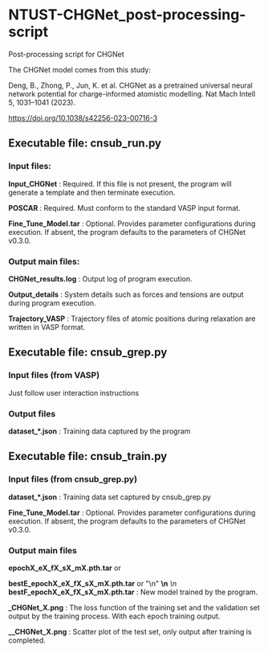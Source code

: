 # NTUST-CHGNet_post-processing-script
Post-processing script for CHGNet

The CHGNet model comes from this study:

Deng, B., Zhong, P., Jun, K. et al. CHGNet as a pretrained universal neural network potential for charge-informed atomistic modelling. Nat Mach Intell 5, 1031–1041 (2023). 

https://doi.org/10.1038/s42256-023-00716-3

## Executable file: cnsub_run.py
### Input files:
**Input_CHGNet** : Required. If this file is not present, the program will generate a template and then terminate execution.

**POSCAR** : Required. Must conform to the standard VASP input format.

**Fine_Tune_Model.tar** : Optional. Provides parameter configurations during execution. If absent, the program defaults to the parameters of CHGNet v0.3.0.

### Output main files:
**CHGNet_results.log** : Output log of program execution.

**Output_details** : System details such as forces and tensions are output during program execution.

**Trajectory_VASP** : Trajectory files of atomic positions during relaxation are written in VASP format.


## Executable file: cnsub_grep.py
### Input files (from VASP)
Just follow user interaction instructions

### Output files
**dataset_*.json** : Training data captured by the program


## Executable file: cnsub_train.py
### Input files (from cnsub_grep.py)
**dataset_*.json** : Training data set captured by cnsub_grep.py

**Fine_Tune_Model.tar** : Optional. Provides parameter configurations during execution. If absent, the program defaults to the parameters of CHGNet v0.3.0.

### Output main files
**epochX_eX_fX_sX_mX.pth.tar** or 

**bestE_epochX_eX_fX_sX_mX.pth.tar** or "\n" __\n__ *\n*
**bestF_epochX_eX_fX_sX_mX.pth.tar** : New model trained by the program.

**_CHGNet_X.png** : The loss function of the training set and the validation set output by the training process. With each epoch training output.

**__CHGNet_X.png** : Scatter plot of the test set, only output after training is completed.
